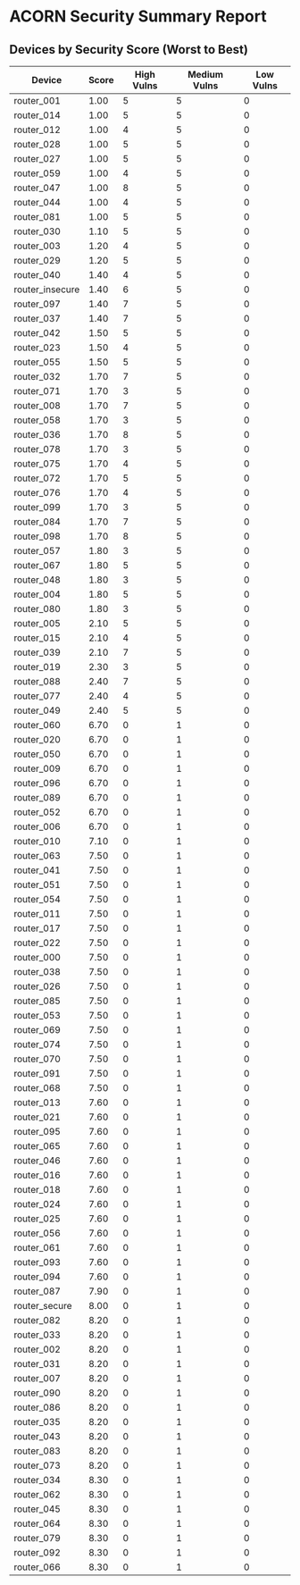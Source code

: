 # ACORN Security Summary Report

## Devices by Security Score (Worst to Best)

| Device | Score | High Vulns | Medium Vulns | Low Vulns |
|--------|-------|------------|--------------|----------|
| router_001 | 1.00 | 5 | 5 | 0 |
| router_014 | 1.00 | 5 | 5 | 0 |
| router_012 | 1.00 | 4 | 5 | 0 |
| router_028 | 1.00 | 5 | 5 | 0 |
| router_027 | 1.00 | 5 | 5 | 0 |
| router_059 | 1.00 | 4 | 5 | 0 |
| router_047 | 1.00 | 8 | 5 | 0 |
| router_044 | 1.00 | 4 | 5 | 0 |
| router_081 | 1.00 | 5 | 5 | 0 |
| router_030 | 1.10 | 5 | 5 | 0 |
| router_003 | 1.20 | 4 | 5 | 0 |
| router_029 | 1.20 | 5 | 5 | 0 |
| router_040 | 1.40 | 4 | 5 | 0 |
| router_insecure | 1.40 | 6 | 5 | 0 |
| router_097 | 1.40 | 7 | 5 | 0 |
| router_037 | 1.40 | 7 | 5 | 0 |
| router_042 | 1.50 | 5 | 5 | 0 |
| router_023 | 1.50 | 4 | 5 | 0 |
| router_055 | 1.50 | 5 | 5 | 0 |
| router_032 | 1.70 | 7 | 5 | 0 |
| router_071 | 1.70 | 3 | 5 | 0 |
| router_008 | 1.70 | 7 | 5 | 0 |
| router_058 | 1.70 | 3 | 5 | 0 |
| router_036 | 1.70 | 8 | 5 | 0 |
| router_078 | 1.70 | 3 | 5 | 0 |
| router_075 | 1.70 | 4 | 5 | 0 |
| router_072 | 1.70 | 5 | 5 | 0 |
| router_076 | 1.70 | 4 | 5 | 0 |
| router_099 | 1.70 | 3 | 5 | 0 |
| router_084 | 1.70 | 7 | 5 | 0 |
| router_098 | 1.70 | 8 | 5 | 0 |
| router_057 | 1.80 | 3 | 5 | 0 |
| router_067 | 1.80 | 5 | 5 | 0 |
| router_048 | 1.80 | 3 | 5 | 0 |
| router_004 | 1.80 | 5 | 5 | 0 |
| router_080 | 1.80 | 3 | 5 | 0 |
| router_005 | 2.10 | 5 | 5 | 0 |
| router_015 | 2.10 | 4 | 5 | 0 |
| router_039 | 2.10 | 7 | 5 | 0 |
| router_019 | 2.30 | 3 | 5 | 0 |
| router_088 | 2.40 | 7 | 5 | 0 |
| router_077 | 2.40 | 4 | 5 | 0 |
| router_049 | 2.40 | 5 | 5 | 0 |
| router_060 | 6.70 | 0 | 1 | 0 |
| router_020 | 6.70 | 0 | 1 | 0 |
| router_050 | 6.70 | 0 | 1 | 0 |
| router_009 | 6.70 | 0 | 1 | 0 |
| router_096 | 6.70 | 0 | 1 | 0 |
| router_089 | 6.70 | 0 | 1 | 0 |
| router_052 | 6.70 | 0 | 1 | 0 |
| router_006 | 6.70 | 0 | 1 | 0 |
| router_010 | 7.10 | 0 | 1 | 0 |
| router_063 | 7.50 | 0 | 1 | 0 |
| router_041 | 7.50 | 0 | 1 | 0 |
| router_051 | 7.50 | 0 | 1 | 0 |
| router_054 | 7.50 | 0 | 1 | 0 |
| router_011 | 7.50 | 0 | 1 | 0 |
| router_017 | 7.50 | 0 | 1 | 0 |
| router_022 | 7.50 | 0 | 1 | 0 |
| router_000 | 7.50 | 0 | 1 | 0 |
| router_038 | 7.50 | 0 | 1 | 0 |
| router_026 | 7.50 | 0 | 1 | 0 |
| router_085 | 7.50 | 0 | 1 | 0 |
| router_053 | 7.50 | 0 | 1 | 0 |
| router_069 | 7.50 | 0 | 1 | 0 |
| router_074 | 7.50 | 0 | 1 | 0 |
| router_070 | 7.50 | 0 | 1 | 0 |
| router_091 | 7.50 | 0 | 1 | 0 |
| router_068 | 7.50 | 0 | 1 | 0 |
| router_013 | 7.60 | 0 | 1 | 0 |
| router_021 | 7.60 | 0 | 1 | 0 |
| router_095 | 7.60 | 0 | 1 | 0 |
| router_065 | 7.60 | 0 | 1 | 0 |
| router_046 | 7.60 | 0 | 1 | 0 |
| router_016 | 7.60 | 0 | 1 | 0 |
| router_018 | 7.60 | 0 | 1 | 0 |
| router_024 | 7.60 | 0 | 1 | 0 |
| router_025 | 7.60 | 0 | 1 | 0 |
| router_056 | 7.60 | 0 | 1 | 0 |
| router_061 | 7.60 | 0 | 1 | 0 |
| router_093 | 7.60 | 0 | 1 | 0 |
| router_094 | 7.60 | 0 | 1 | 0 |
| router_087 | 7.90 | 0 | 1 | 0 |
| router_secure | 8.00 | 0 | 1 | 0 |
| router_082 | 8.20 | 0 | 1 | 0 |
| router_033 | 8.20 | 0 | 1 | 0 |
| router_002 | 8.20 | 0 | 1 | 0 |
| router_031 | 8.20 | 0 | 1 | 0 |
| router_007 | 8.20 | 0 | 1 | 0 |
| router_090 | 8.20 | 0 | 1 | 0 |
| router_086 | 8.20 | 0 | 1 | 0 |
| router_035 | 8.20 | 0 | 1 | 0 |
| router_043 | 8.20 | 0 | 1 | 0 |
| router_083 | 8.20 | 0 | 1 | 0 |
| router_073 | 8.20 | 0 | 1 | 0 |
| router_034 | 8.30 | 0 | 1 | 0 |
| router_062 | 8.30 | 0 | 1 | 0 |
| router_045 | 8.30 | 0 | 1 | 0 |
| router_064 | 8.30 | 0 | 1 | 0 |
| router_079 | 8.30 | 0 | 1 | 0 |
| router_092 | 8.30 | 0 | 1 | 0 |
| router_066 | 8.30 | 0 | 1 | 0 |
